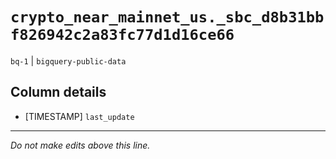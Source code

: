 # `crypto_near_mainnet_us._sbc_d8b31bbf826942c2a83fc77d1d16ce66`
`bq-1` | `bigquery-public-data`

## Column details
* [TIMESTAMP] `last_update`

-------------------------------------------------------------------------------
*Do not make edits above this line.*
